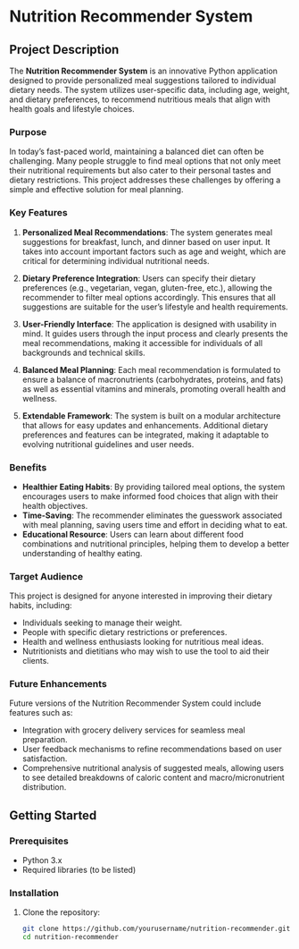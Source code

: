 # Nutrition Recommender System

## Project Description

The **Nutrition Recommender System** is an innovative Python application designed to provide personalized meal suggestions tailored to individual dietary needs. The system utilizes user-specific data, including age, weight, and dietary preferences, to recommend nutritious meals that align with health goals and lifestyle choices.

### Purpose

In today’s fast-paced world, maintaining a balanced diet can often be challenging. Many people struggle to find meal options that not only meet their nutritional requirements but also cater to their personal tastes and dietary restrictions. This project addresses these challenges by offering a simple and effective solution for meal planning.

### Key Features

1. **Personalized Meal Recommendations**: The system generates meal suggestions for breakfast, lunch, and dinner based on user input. It takes into account important factors such as age and weight, which are critical for determining individual nutritional needs.

2. **Dietary Preference Integration**: Users can specify their dietary preferences (e.g., vegetarian, vegan, gluten-free, etc.), allowing the recommender to filter meal options accordingly. This ensures that all suggestions are suitable for the user’s lifestyle and health requirements.

3. **User-Friendly Interface**: The application is designed with usability in mind. It guides users through the input process and clearly presents the meal recommendations, making it accessible for individuals of all backgrounds and technical skills.

4. **Balanced Meal Planning**: Each meal recommendation is formulated to ensure a balance of macronutrients (carbohydrates, proteins, and fats) as well as essential vitamins and minerals, promoting overall health and wellness.

5. **Extendable Framework**: The system is built on a modular architecture that allows for easy updates and enhancements. Additional dietary preferences and features can be integrated, making it adaptable to evolving nutritional guidelines and user needs.

### Benefits

- **Healthier Eating Habits**: By providing tailored meal options, the system encourages users to make informed food choices that align with their health objectives.
- **Time-Saving**: The recommender eliminates the guesswork associated with meal planning, saving users time and effort in deciding what to eat.
- **Educational Resource**: Users can learn about different food combinations and nutritional principles, helping them to develop a better understanding of healthy eating.

### Target Audience

This project is designed for anyone interested in improving their dietary habits, including:

- Individuals seeking to manage their weight.
- People with specific dietary restrictions or preferences.
- Health and wellness enthusiasts looking for nutritious meal ideas.
- Nutritionists and dietitians who may wish to use the tool to aid their clients.

### Future Enhancements

Future versions of the Nutrition Recommender System could include features such as:

- Integration with grocery delivery services for seamless meal preparation.
- User feedback mechanisms to refine recommendations based on user satisfaction.
- Comprehensive nutritional analysis of suggested meals, allowing users to see detailed breakdowns of caloric content and macro/micronutrient distribution.

## Getting Started

### Prerequisites

- Python 3.x
- Required libraries (to be listed)

### Installation

1. Clone the repository:
   ```bash
   git clone https://github.com/yourusername/nutrition-recommender.git
   cd nutrition-recommender
